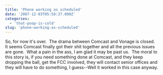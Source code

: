 ```yaml
---
title: 'Phone working as scheduled'
date: '2007-12-03T05:58:37.000Z'
categories:
  - 'that-poop-is-cold'
slug: 'phone-working-as-scheduled'
---
```


So, for now it's over.  The drama between Comcast and Vonage is closed.  It seems Comcast finally got their shit together and all the previous issues are gone.  What a pain in the ass, I am glad it may be past us.  The moral to this story is, if you need something done at Comcast, and they keep dropping the ball, get the FCC involved, they will contact senior offices and they will have to do something, I guess--Well it worked in this case anyway.
